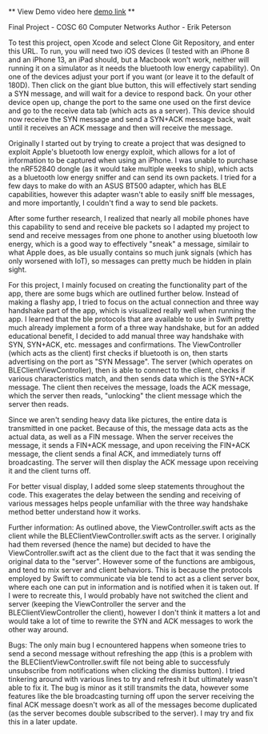 ** View Demo video here [demo link](https://drive.google.com/file/d/17T_PXZRnMbexFQY-watPA_k03iEQYNSA/view?usp=sharing) **

Final Project - COSC 60 Computer Networks
Author - Erik Peterson

To test this project, open Xcode and select Clone Git Repository, and enter this URL. To run, you will need two iOS devices (I tested with an iPhone 8 and an iPhone 13, an iPad should, but a Macbook won't work, neither will running it on a simulator as it needs the bluetooth low energy capability). On one of the devices adjust your port if you want (or leave it to the default of 180D). Then click on the giant blue button, this will effectively start sending a SYN message, and will wait for a device to respond back. On your other device open up, change the port to the same one used on the first device and go to the receive data tab (which acts as a server). This device should now receive the SYN message and send a SYN+ACK message back, wait until it receives an ACK message and then will receive the message. 

Originally I started out by trying to create a project that was designed to exploit Apple's bluetooth low energy exploit, which allows for a lot of information to be captured when using an iPhone. I was unable to purchase the nRF52840 dongle (as it would take multiple weeks to ship), which acts as a bluetooth low energy sniffer and can send its own packets. I tried for a few days to make do with an ASUS BT500 adapter, which has BLE capabilities, however this adapter wasn't able to easily sniff ble messages, and more importantly, I couldn't find a way to send ble packets.

After some further research, I realized that nearly all mobile phones have this capability to send and receive ble packets so I adapted my project to send and receive messages from one phone to another using bluetooth low energy, which is a good way to effectively "sneak" a message, similair to what Apple does, as ble usually contains so much junk signals (which has only worsened with IoT), so messages can pretty much be hidden in plain sight. 

For this project, I mainly focused on creating the functionality part of the app, there are some bugs which are outlined further below. Instead of making a flashy app, I tried to focus on the actual connection and three way handshake part of the app, which is visualized really well when running the app. I learned that the ble protocols that are available to use in Swift pretty much already implement a form of a three way handshake, but for an added educational benefit, I decided to add manual three way handshake with SYN, SYN+ACK, etc. messages and confirmations. The ViewController (which acts as the client) first checks if bluetooth is on, then starts advertising on the port as "SYN Message". The server (which operates on BLEClientViewController), then is able to connect to the client, checks if various characteristics match, and then sends data which is the SYN+ACK message. The client then receives the message, loads the ACK message, which the server then reads, "unlocking" the client message which the server then reads. 

Since we aren't sending heavy data like pictures, the entire data is transmitted in one packet. Because of this, the message data acts as the actual data, as well as a FIN message. When the server receives the message, it sends a FIN+ACK message, and upon receiving the FIN+ACK message, the client sends a final ACK, and immediately turns off broadcasting. The server will then display the ACK message upon receiving it and the client turns off.

For better visual display, I added some sleep statements throughout the code. This exagerates the delay between the sending and receiving of various messages helps people unfamiliar with the three way handshake method better understand how it works.

Further information:
As outlined above, the ViewController.swift acts as the client while the BLEClientViewController.swift acts as the server. I originally had them reversed (hence the name) but decided to have the ViewController.swift act as the client due to the fact that it was sending the original data to the "server". However some of the functions are ambigous, and tend to mix server and client behaviors. This is because the protocols employed by Swift to communicate via ble tend to act as a client server box, where each one can put in information and is notified when it is taken out. If I were to recreate this, I would probably have not switched the client and server (keeping the ViewController the server and the BLEClientViewController the client), however I don't think it matters a lot and would take a lot of time to rewrite the SYN and ACK messages to work the other way around. 

Bugs:
The only main bug I ecnountered happens when someone tries to send a second message without refreshing the app (this is a problem with the BLEClientViewController.swift file not being able to successfuly unsubscribe from notifications when clicking the dismiss button). I tried tinkering around with various lines to try and refresh it but ultimately wasn't able to fix it. The bug is minor as it still transmits the data, however some features like the ble broadcasting turning off upon the server receiving the final ACK message doesn't work as all of the messages become duplicated (as the server becomes double subscribed to the server). I may try and fix this in a later update.

